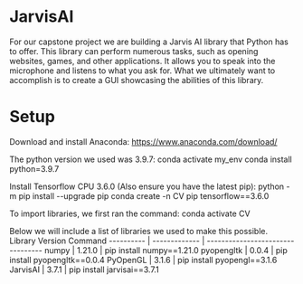 # JarvisAI
For our capstone project we are building a Jarvis AI library that Python has to offer. This library can perform numerous tasks, such as opening websites, games, and other applications. It allows you to speak into the microphone and listens to what you ask for. What we ultimately want to accomplish is to create a GUI showcasing the abilities of this library.

# Setup
Download and install Anaconda:
https://www.anaconda.com/download/

The python version we used was 3.9.7:
conda activate my_env 
conda install python=3.9.7

Install Tensorflow CPU 3.6.0 (Also ensure you have the latest pip):
python -m pip install --upgrade pip
conda create -n CV pip tensorflow==3.6.0

To import libraries, we first ran the command: conda activate CV

Below we will include a list of libraries we used to make this possible.
Library         Version         Command
---------- | ------------- | ---------------------------------
numpy      |    1.21.0     |    pip install numpy==1.21.0
pyopengltk |    0.0.4      |    pip install pyopengltk==0.0.4
PyOpenGL   |    3.1.6      |    pip install pyopengl==3.1.6
JarvisAI   |    3.7.1      |    pip install jarvisai==3.7.1
